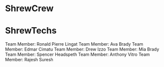 # ShrewCrew
ShrewTechs
=======
Team Member: Ronald Pierre Lingat
Team Member: Ava Brady
Team Member: Edmar Cimatu
Team Member: Drew Izzo
Team Member: Mia Brady
Team Member: Spencer Headspeth
Team Member: Anthony Vitro
Team Member: Rajesh Suresh
